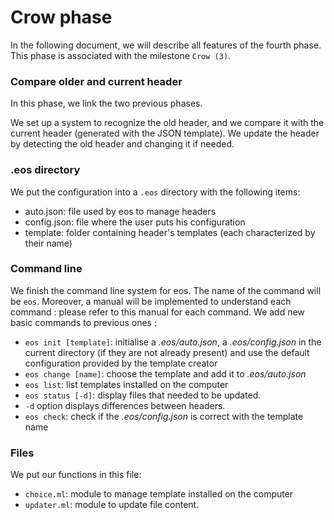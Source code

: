 # Crow phase
In the following document, we will describe all features of the fourth phase. This phase is associated with the milestone `Crow (3)`.

### Compare older and current header
In this phase, we link the two previous phases.

We set up a system to recognize the old header, and we compare it with the current header (generated with the JSON template).
We update the header by detecting the old header and changing it if needed.

### .eos directory
We put the configuration into a ```.eos``` directory with the following items: 

- auto.json: file used by eos to manage headers
- config.json: file where the user puts his configuration
- template: folder containing header's templates (each characterized by their name)

### Command line
We finish the command line system for eos. The name of the command will be `eos`.
Moreover, a manual will be implemented to understand each command : please refer to this manual for each command.
We add new basic commands to previous ones : 

- ```eos init [template]```: initialise a *.eos/auto.json*, a *.eos/config.json*  in the current directory (if they are not already present) and use the default configuration provided by the template creator
- ```eos change [name]```: choose the template and add it to *.eos/auto.json*
- ```eos list```: list templates installed on the computer
- ```eos status [-d]```: display files that needed to be updated. 
 - `-d` option displays differences between headers.
- ```eos check```: check if the *.eos/config.json* is correct with the template name

### Files
We put our functions in this file:

- ```choice.ml```: module to manage template installed on the computer
- ```updater.ml```: module to update file content.
